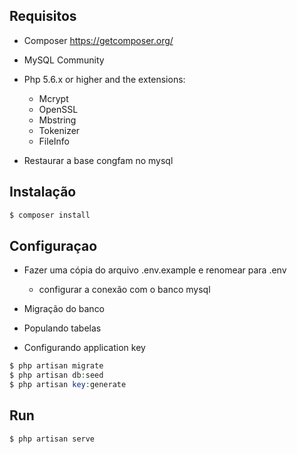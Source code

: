 ## Requisitos
- Composer https://getcomposer.org/
- MySQL Community
- Php 5.6.x or higher and the extensions:
  - Mcrypt
  - OpenSSL
  - Mbstring
  - Tokenizer
  - FileInfo

- Restaurar a base congfam no mysql 

## Instalação
```php
$ composer install
```

## Configuraçao
- Fazer uma cópia do arquivo .env.example e renomear para .env
  - configurar a conexão com o banco mysql

- Migração do banco
- Populando tabelas 
- Configurando application key
```php
$ php artisan migrate
$ php artisan db:seed
$ php artisan key:generate
```

## Run
```php
$ php artisan serve
```